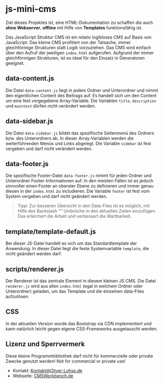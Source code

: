 # js-mini-cms
Ziel dieses Projektes ist, eine HTML-Dokumentation zu schaffen die auch **ohne Webserver**, **offline** mit Hilfe von **Templates** funktionsfähig ist. 

Das JavaScript Struktur CMS ist ein relativ logikloses CMS auf Basis von JavaScript. Das kleine CMS profitiert von der Tatsache, immer gleichförmige Strukturen statt Logik vorzuziehen. Das CMS wird einfach über den Aufruf der jweiligen `index.html` aufgerufen. Aufgrund der immer gleichförmigen Strukturen, ist es ideal für den Einsatz in Generatoren geeignet.

## data-content.js
Die Datei `data-content.js` liegt in jedem Ordner und Unterordner und nimmt den eigentlichen Content des Beitrags auf. Es handelt sich um den Content um eine fest vorgegebene Array-Variable. Die Variablen `title`, `description` und `maintext` dürfen nicht verändert werden.

## data-sidebar.js
Die Datei `data-sidebar.js` bildet das spezifische Seitenmenü des Ordners bzw. des Unterordners ab. In dieser Array-Variablen werden die weiterführenden Menüs und Links abgelegt. Die Variable `sidebar` ist fest vergeben und darf nicht verändert werden.

## data-footer.js
Die spezifische Footer-Datei `data-footer.js` nimmt für jeden Ordner und Unterordner Footer-Informationen auf. In den meisten Fällen ist es jedoch sinnvoller einen Footer an oberster Ebene zu definieren und immer genau diesen in der `index.html` zu includieren. Die Variable `footer` ist fest vom System vergeben und darf nicht geändert werden.

>Tipp: Zur besseren Übersicht in den Data-Files ist es möglich, mit Hilfe des Backslash "\" Umbrüche in den aktuellen Zeilen einzufügen. Das erleichert die Arbeit und verbessert die Wartbarkeit.

## template/template-default.js
Bei dieser JS-Datei handelt es sich um das Standardtemplate der Anwendung. In dieser Datei liegt die feste Systemvariable `template`, die nicht geändert werden darf.

## scripts/renderer.js
Der Renderer ist das zentrale Element in diesem kleinen JS CMS. Die Datei `renderer.js` wird aus allen `index.html` (egal in welchem Ordner oder Unterordner) geladen, um das Template und die einzelnen data-Files aufzulösen.

## CSS
In der aktuellen Version wurde das Bootstrap via CDN implementiert und kann natürlich leicht gegen eigene CSS-Frameworks ausgetauscht werden.

## Lizenz und Sperrvermerk
Diese kleine Programmbibliothek darf nicht für kommerzielle oder private Zwecke genutzt werden!
Not for commercial or private use!

- Kontakt: Kontakt@Oliver-Lohse.de
- Webseite: [CMSWorkbench.de](https://www.cmsworkbench.de)
